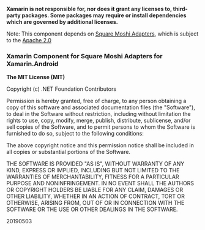 **Xamarin is not responsible for, nor does it grant any licenses to, third-party packages. Some packages may require or install dependencies which are governed by additional licenses.**

Note: This component depends on [Square Moshi Adapters](https://github.com/square/moshi), which is subject to the [Apache 2.0](https://github.com/square/moshi/blob/master/LICENSE.txt)

### Xamarin Component for Square Moshi Adapters for Xamarin.Android

**The MIT License (MIT)**

Copyright (c) .NET Foundation Contributors

Permission is hereby granted, free of charge, to any person obtaining a copy of this software and associated documentation files (the "Software"), to deal in the Software without restriction, including without limitation the rights to use, copy, modify, merge, publish, distribute, sublicense, and/or sell copies of the Software, and to permit persons to whom the Software is furnished to do so, subject to the following conditions:

The above copyright notice and this permission notice shall be included in all copies or substantial portions of the Software.

THE SOFTWARE IS PROVIDED "AS IS", WITHOUT WARRANTY OF ANY KIND, EXPRESS OR IMPLIED, INCLUDING BUT NOT LIMITED TO THE WARRANTIES OF MERCHANTABILITY, FITNESS FOR A PARTICULAR PURPOSE AND NONINFRINGEMENT. IN NO EVENT SHALL THE AUTHORS OR COPYRIGHT HOLDERS BE LIABLE FOR ANY CLAIM, DAMAGES OR OTHER LIABILITY, WHETHER IN AN ACTION OF CONTRACT, TORT OR OTHERWISE, ARISING FROM, OUT OF OR IN CONNECTION WITH THE SOFTWARE OR THE USE OR OTHER DEALINGS IN THE SOFTWARE.

20190503
